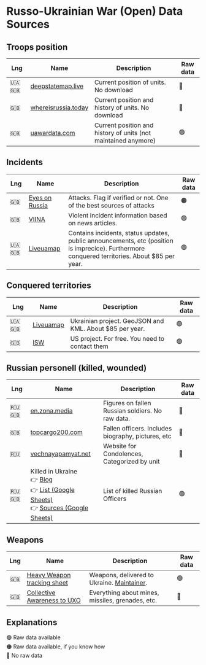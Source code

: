 # Russo-Ukrainian War (Open) Data Sources


## Troops position
| Lng | Name | Description | Raw data |
|-----|------|-------------|----------|
|🇺🇦 🇬🇧|[deepstatemap.live](https://deepstatemap.live/)|Current position of units. No download|🔴|
|🇬🇧|[whereisrussia.today](https://whereisrussia.today/actors)|Current position and history of units. No download|🔴|
|🇬🇧|[uawardata.com](https://www.uawardata.com)|Current position and history of units (not maintained anymore)|🟢|



## Incidents
| Lng | Name | Description | Raw data |
|-----|------|-------------|----------|
|🇬🇧|[Eyes on Russia](https://eyesonrussia.org/)|Attacks. Flag if verified or not. One of the best sources of attacks|🟠|
|🇬🇧|[VIINA](https://github.com/zhukovyuri/VIINA/)|Violent incident information based on news articles.|🟢|
|🇺🇦 🇬🇧|[Liveuamap](https://liveuamap.com/)|Contains incidents, status updates, public announcements, etc (position is imprecice). Furthermore conquered territories. About $85 per year.|🟢|

## Conquered territories
| Lng | Name | Description | Raw data |
|-----|------|-------------|----------|
|🇺🇦 🇬🇧|[Liveuamap](https://liveuamap.com/)|Ukrainian project. GeoJSON and KML. About $85 per year.|🟢|
|🇬🇧|[ISW](https://www.understandingwar.org/)|US project. For free. You need to contact them|🟢|

## Russian personell (killed, wounded)

| Lng | Name | Description | Raw data |
|-----|------|-------------|----------|
|🇷🇺 🇬🇧|[en.zona.media](https://en.zona.media/article/2022/05/20/casualties_eng)|Figures on fallen Russian soldiers. No raw data.|🔴|
|🇬🇧|[topcargo200.com](https://topcargo200.com/)|Fallen officers. Includes biography, pictures, etc|🔴|
|🇷🇺|[vechnayapamyat.net](https://www.vechnayapamyat.net/)|Website for Condolences, Categorized by unit|🔴|
|🇷🇺 🇬🇧|Killed in Ukraine<br />👉 [Blog](https://killedinukraine.blogspot.com/)<br />👉 [List (Google Sheets)](https://docs.google.com/spreadsheets/d/1_bpIqkzD88hlSpA-PDZenSQGNnVnxz3lwYHKViSyuUc/edit)<br />👉 [Sources (Google Sheets)](https://docs.google.com/spreadsheets/d/1InyFVmu1LoSjqcWTHe4iD9cR8CNiL-5Ke5Jiz_Mlvwc/edit#gid=0)|List of killed Russian Officers|🟢|

## Weapons
| Lng | Name | Description | Raw data |
|-----|------|-------------|----------|
|🇬🇧|[Heavy Weapon tracking sheet](https://docs.google.com/spreadsheets/d/1ZR4cV8_TbpGMHH6FELPNF3UQPqhn-8D2YEtSLf_n8l0/edit#gid=0)|Weapons, delivered to Ukraine. [Maintainer](https://twitter.com/Jeff21461).|🟢|
|🇬🇧|[Collective Awareness to UXO](https://cat-uxo.com/)|Everything about mines, missiles, grenades, etc.|🔴|

## Explanations
🟢 Raw data available  
🟠 Raw data available, if you know how  
🔴 No raw data